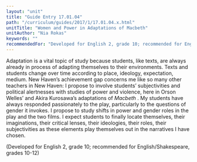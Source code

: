 ```yaml
---
layout: "unit"
title: "Guide Entry 17.01.04"
path: "/curriculum/guides/2017/1/17.01.04.x.html"
unitTitle: "Women and Power in Adaptations of Macbeth"
unitAuthor: "Nia Rokas"
keywords: ""
recommendedFor: "Developed for English 2, grade 10; recommended for English/Shakespeare, grades 10-12"
---
```

<main>
 <p>
  Adaptation is a vital topic of study because students, like texts, are always already in process of adapting themselves to their environments. Texts and students change over time according to place, ideology, expectation, medium. New Haven’s achievement gap concerns me like so many other teachers in New Haven: I propose to involve students’ subjectivities and political alertnesses with studies of power and violence, here in Orson Welles’ and Akira Kurosawa’s adaptations of
  <em>
   Macbeth
  </em>
  . My students have always responded passionately to the play, particularly to the questions of gender it invokes. I propose to study shifts in power and gender roles in the play and the two films. I expect students to finally locate themselves, their imaginations, their critical lenses, their ideologies, their roles, their subjectivities as these elements play themselves out in the narratives I have chosen.
 </p>
 <p>
  (Developed for English 2, grade 10; recommended for English/Shakespeare, grades 10-12)
 </p>
</main>